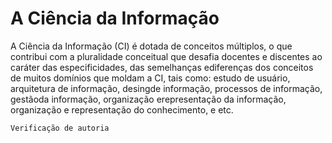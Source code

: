 # A Ciência da Informação

A  Ciência  da  Informação  (CI)  é  dotada  de  conceitos múltiplos,  o  que  contribui  com  a  pluralidade  conceitual  que desafia docentes e discentes ao caráter das especificidades, das semelhanças  ediferenças  dos  conceitos  de  muitos  domínios que moldam a CI, tais como: estudo de usuário, arquitetura de informação, desingde  informação,  processos  de  informação, gestãoda   informação,   organização   erepresentação   da informação,  organização  e  representação  do  conhecimento,    e etc.

```
Verificação de autoria
````


